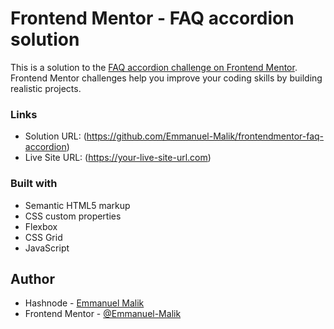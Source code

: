 # Frontend Mentor - FAQ accordion solution

This is a solution to the [FAQ accordion challenge on Frontend Mentor](https://www.frontendmentor.io/challenges/faq-accordion-wyfFdeBwBz). Frontend Mentor challenges help you improve your coding skills by building realistic projects. 


### Links

- Solution URL: (https://github.com/Emmanuel-Malik/frontendmentor-faq-accordion)
- Live Site URL: (https://your-live-site-url.com)



### Built with

- Semantic HTML5 markup
- CSS custom properties
- Flexbox
- CSS Grid
- JavaScript



## Author

- Hashnode - [Emmanuel Malik](https://hashnode.com/@emmanuelmalik)
- Frontend Mentor - [@Emmanuel-Malik](https://www.frontendmentor.io/profile/Emmanuel-Malik)